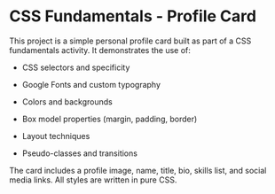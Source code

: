 # CSS Fundamentals - Profile Card

This project is a simple personal profile card built as part of a CSS fundamentals activity. It demonstrates the use of:

- CSS selectors and specificity

- Google Fonts and custom typography

- Colors and backgrounds

- Box model properties (margin, padding, border)

- Layout techniques

- Pseudo-classes and transitions

The card includes a profile image, name, title, bio, skills list, and social media links. All styles are written in pure CSS.